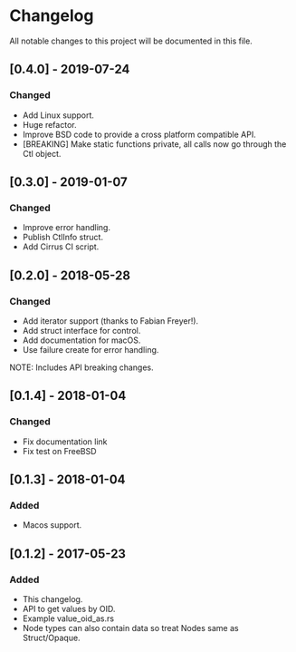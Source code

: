 # Changelog
All notable changes to this project will be documented in this file.

## [0.4.0] - 2019-07-24
### Changed
- Add Linux support.
- Huge refactor.
- Improve BSD code to provide a cross platform compatible API.
- [BREAKING] Make static functions private, all calls now go through the Ctl object.

## [0.3.0] - 2019-01-07
### Changed
- Improve error handling.
- Publish CtlInfo struct.
- Add Cirrus CI script.

## [0.2.0] - 2018-05-28
### Changed
- Add iterator support (thanks to Fabian Freyer!).
- Add struct interface for control.
- Add documentation for macOS.
- Use failure create for error handling.

NOTE: Includes API breaking changes.

## [0.1.4] - 2018-01-04
### Changed
- Fix documentation link
- Fix test on FreeBSD

## [0.1.3] - 2018-01-04
### Added
- Macos support.

## [0.1.2] - 2017-05-23
### Added
- This changelog.
- API to get values by OID.
- Example value\_oid\_as.rs
- Node types can also contain data so treat Nodes same as Struct/Opaque.
